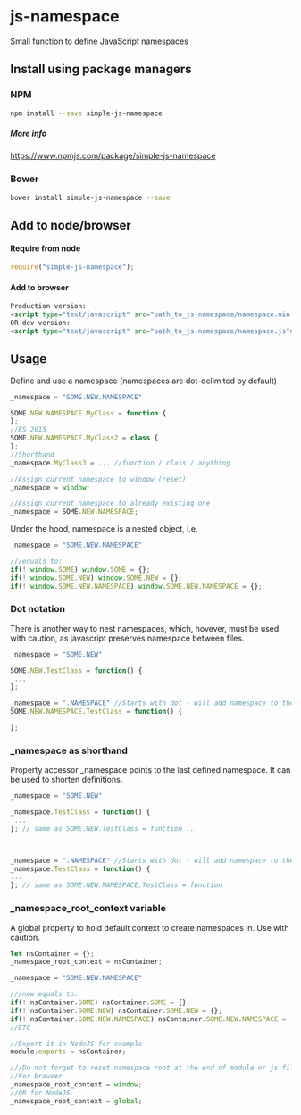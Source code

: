 # js-namespace
Small function to define JavaScript namespaces

## Install using package managers

### NPM
```bash
npm install --save simple-js-namespace
```
##### More info
https://www.npmjs.com/package/simple-js-namespace

### Bower
```bash
bower install simple-js-namespace --save
```
## Add to node/browser
#### Require from node
```javascript
require("simple-js-namespace");
```
#### Add to browser
```html
Production version:
<script type="text/javascript" src="path_to_js-namespace/namespace.min.js"></script>
OR dev version:
<script type="text/javascript" src="path_to_js-namespace/namespace.js"></script>
```

## Usage

Define and use a namespace (namespaces are dot-delimited by default)

```javascript
_namespace = "SOME.NEW.NAMESPACE"

SOME.NEW.NAMESPACE.MyClass = function {
};
//ES 2015
SOME.NEW.NAMESPACE.MyClass2 = class {
};
//Shorthand
_namespace.MyClass3 = ... //function / class / anything

//Assign current namespace to window (reset)
_namespace = window;

//Assign current namespace to already existing one
_namespace = SOME.NEW.NAMESPACE;
```

Under the hood, namespace is a nested object, i.e. 

```javascript
_namespace = "SOME.NEW.NAMESPACE"

///equals to:
if(! window.SOME) window.SOME = {};
if(! window.SOME.NEW) window.SOME.NEW = {};
if(! window.SOME.NEW.NAMESPACE) window.SOME.NEW.NAMESPACE = {};
```

### Dot notation
There is another way to nest namespaces, which, hovever, must be used with caution, as javascript preserves namespace between files.

```javascript
_namespace = "SOME.NEW"

SOME.NEW.TestClass = function() {
 ...
};

_namespace = ".NAMESPACE" //Starts with dot - will add namespace to the last defined
SOME.NEW.NAMESPACE.TestClass = function() {

};
```


### \_namespace as shorthand
Property accessor \_namespace points to the last defined namespace. It can be used to shorten definitions.

```javascript
_namespace = "SOME.NEW"

_namespace.TestClass = function() {
 ...
}; // same as SOME.NEW.TestClass = function ...



_namespace = ".NAMESPACE" //Starts with dot - will add namespace to the last defined
_namespace.TestClass = function() {
...
}; // same as SOME.NEW.NAMESPACE.TestClass = function
```

### \_namespace_root_context variable
A global property to hold default context to create namespaces in. Use with caution.

```javascript
let nsContainer = {};
_namespace_root_context = nsContainer;

_namespace = "SOME.NEW.NAMESPACE"

///now equals to:
if(! nsContainer.SOME) nsContainer.SOME = {};
if(! nsContainer.SOME.NEW) nsContainer.SOME.NEW = {};
if(! nsContainer.SOME.NEW.NAMESPACE) nsContainer.SOME.NEW.NAMESPACE = {};
//ETC

//Export it in NodeJS for example
module.exports = nsContainer;

///Do not forget to reset namespace root at the end of module or js file if you changed it, as it is a global property and its unexpected change may break other modules!
//For browser
_namespace_root_context = window;
//OR for NodeJS
_namespace_root_context = global;


```


